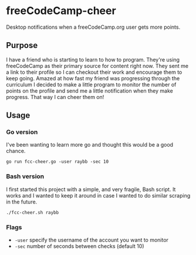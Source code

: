 # freeCodeCamp-cheer

Desktop notifications when a freeCodeCamp.org user gets more points.

## Purpose

I have a friend who is starting to learn to how to program. They're using freeCodeCamp as their primary source for content right now. They sent me a link to their profile so I can checkout their work and encourage them to keep going. Amazed at how fast my friend was progressing through the curriculum I decided to make a little program to monitor the number of points on the profile and send me a little notification when they make progress. That way I can cheer them on!

## Usage

### Go version

I've been wanting to learn more go and thought this would be a good chance.

`go run fcc-cheer.go -user raybb -sec 10`

### Bash version

I first started this project with a simple, and very fragile, Bash script. It works and I wanted to keep it around in case I wanted to do similar scraping in the future.

`./fcc-cheer.sh raybb`

### Flags

* `-user` specify the username of the account you want to monitor
* `-sec` number of seconds between checks (default 10)
